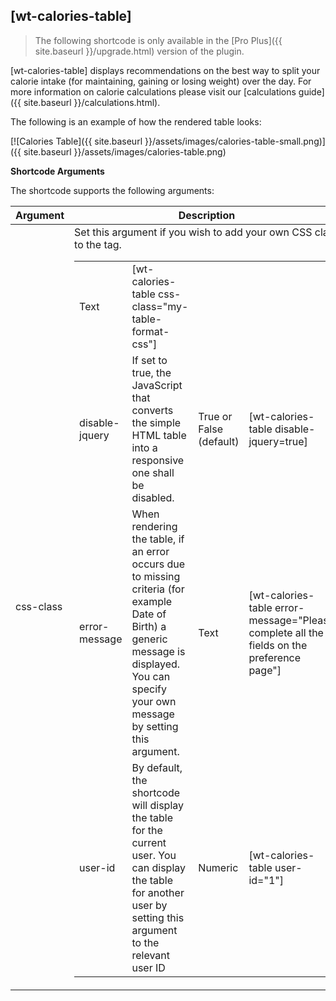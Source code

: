 ## [wt-calories-table]

> The following shortcode is only available in the [Pro Plus]({{ site.baseurl }}/upgrade.html) version of the plugin.

[wt-calories-table] displays recommendations on the best way to split your calorie intake (for maintaining, gaining or losing weight) over the day. For more information on calorie calculations please visit our [calculations guide]({{ site.baseurl }}/calculations.html).
 
The following is an example of how the rendered table looks:

[![Calories Table]({{ site.baseurl }}/assets/images/calories-table-small.png)]({{ site.baseurl }}/assets/images/calories-table.png)
 
 **Shortcode Arguments**
 
 The shortcode supports the following arguments:
 
| Argument | Description | Options | Example |
|--|--|--|--|
|css-class|Set this argument if you wish to add your own CSS class to the <table> tag.|Text|[wt-calories-table css-class="my-table-format-css"]
|disable-jquery|If set to true, the JavaScript that converts the simple HTML table into a responsive one shall be disabled.|True or False (default)	|[wt-calories-table disable-jquery=true]
|error-message|When rendering the table, if an error occurs due to missing criteria (for example Date of Birth) a generic message is displayed. You can specify your own message by setting this argument.|Text|[wt-calories-table error-message="Please complete all the fields on the preference page"]
|user-id|By default, the shortcode will display the table for the current user. You can display the table for another user by setting this argument to the relevant user ID|Numeric| [wt-calories-table user-id="1"]
